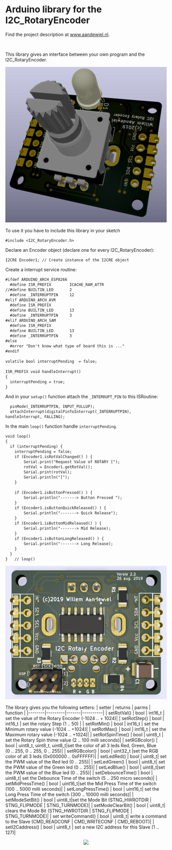 # Arduino library for the I2C_RotaryEncoder

<p>Find the project description at <a href="https://willem.aandewiel.nl/">www.aandewiel.nl</a>.</p>
<br>

This library gives an interface between your own program and the I2C_RotaryEncoder.

<center><img src="images/I2C_RotaryEncoder_v22-3D.png"></center>

To use it you have to include this library in your sketch

```
#include <I2C_RotaryEncoder.h>
```

Declare an Encoder object (declare one for every I2C_RotaryEncoder):

```
I2CRE Encoder1; // Create instance of the I2CRE object
```

Create a interrupt service routine:

```
#ifdef ARDUINO_ARCH_ESP8266
  #define ISR_PREFIX        ICACHE_RAM_ATTR
//#define BUILTIN_LED       2
  #define _INTERRUPTPIN     12
#elif ARDUINO_ARCH_AVR
  #define ISR_PREFIX
  #define BUILTIN_LED       13
  #define _INTERRUPTPIN     3
#elif ARDUINO_ARCH_SAM
  #define ISR_PREFIX
  #define BUILTIN_LED       13
  #define _INTERRUPTPIN     3
#else
  #error "Don't know what type of board this is ..."
#endif

volatile bool interruptPending  = false;

ISR_PREFIX void handleInterrupt()
{
  interruptPending = true;
}
```

And in your <code>setup()</code> function attach the <code>_INTERRUPT_PIN</code> to this ISRoutine:

```
  pinMode(_INTERRUPTPIN, INPUT_PULLUP);
  attachInterrupt(digitalPinToInterrupt(_INTERRUPTPIN), handleInterrupt, FALLING);
```

In the main <code>loop()</code> function handle <code>interruptPending</code>.

```
void loop() 
{
  if (interruptPending) {
    interruptPending = false;
    if (Encoder1.isRotValChanged() ) {
    	Serial.print("Request Value of ROTARY [");
    	rotVal = Encoder1.getRotVal();
    	Serial.print(rotVal);
    	Serial.println("]");
    }

    if (Encoder1.isButtonPressed() ) {
    	Serial.println("-------> Button Pressed ");
    }
    if (Encoder1.isButtonQuickReleased() ) {
    	Serial.println("-------> Quick Release");
    }
    if (Encoder1.isButtonMidReleased() ) {
    	Serial.println("-------> Mid Release);
    }
    if (Encoder1.isButtonLongReleased() ) {
    	Serial.println("-------> Long Release);
    }
  }
}	// loop()
```

<center><img src="images/I2C_RotaryEncoder_v22-PCB_top.png"></center>

The library gives you the following setters:
| setter | returns | parms | function |
|--------|---------|-------|----------|
| setRotVal() | bool | int16_t | set the value of the Rotary Encoder (-1024 .. + 1024)|
| setRotStep() | bool | int16_t | set the rotary Step (1 .. 50) |
| setRotMin() | bool | int16_t | set the Minimum rotary value (-1024 .. +1024)|
| setRotMax() | bool | int16_t | set the Maximum rotary value (-1024 .. +1024)|
| setRotSpinTime() | bool | uint8_t | set the Rotary Spin thime value (2 .. 100 milli seconds)|
| setRGBcolor() | bool | uint8_t, uint8_t, uint8_t|set the color of all 3 leds  Red, Green, Blue<br>(0 .. 255, 0 .. 255, 0 .. 255)|
| setRGBcolor() | bool | uint32_t |set the RGB color of all 3 leds (0x000000 .. 0xFFFFFF)|
| setLedRed() | bool | uint8_t| set the PWM value of the Red led (0 .. 255)|
| setLedGreen() | bool | uint8_t| set the PWM value of the Green led (0 .. 255)|
| setLedBlue() | bool | uint8_t|set the PWM value of the Blue led (0 .. 255)|
| setDebounceTime() | bool | uint8_t| set the Debounce Time of the switch (5 .. 250 micro seconds)|
| setMidPressTime() | bool | uint16_t|set the Mid Press Time of the switch (100 .. 5000 milli seconds)|
| setLongPressTime() | bool | uint16_t| set the Long Press Time of the switch (300 .. 10000 milli seconds)|
| setModeSetBit() | bool | uint8_t|set the Mode Bit (STNG_HWROTDIR | STNG_FLIPMODE | STNG_TURNMODE)|
| setModeClearBit() | bool | uint8_t| clears the Mode Bit (STNG_HWROTDIR | STNG_FLIPMODE | STNG_TURNMODE)|
| set  writeCommand() | bool | uint8_t| write a command to the Slave (CMD_READCONF | CMD_WRITECONF | CMD_REBOOT)|
| setI2Caddress() | bool | uint8_t | set a new I2C address for this Slave (1 .. 127)|



<center><img src="images/I2CRE_Factory_Parts.png"></center>
